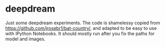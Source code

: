 # deepdream

Just some deepdream experiments.
The code is shamelessy copied from https://github.com/jrosebr1/bat-country/, and adapted to be easy to use with IPython Notebooks.
It should mostly run after you fix the paths for model and images.
